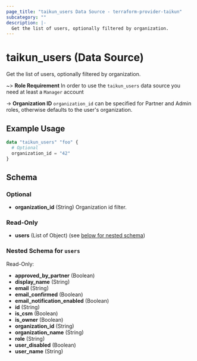 ```yaml
---
page_title: "taikun_users Data Source - terraform-provider-taikun"
subcategory: ""
description: |-
  Get the list of users, optionally filtered by organization.
---
```


# taikun_users (Data Source)

Get the list of users, optionally filtered by organization.

~> **Role Requirement** In order to use the `taikun_users` data source you need at least a `Manager` account

-> **Organization ID** `organization_id` can be specified for Partner and Admin roles, otherwise defaults to the user's
organization.

## Example Usage

```terraform
data "taikun_users" "foo" {
  # Optional
  organization_id = "42"
}
```

<!-- schema generated by tfplugindocs -->
## Schema

### Optional

- **organization_id** (String) Organization id filter.

### Read-Only

- **users** (List of Object) (see [below for nested schema](#nestedatt--users))

<a id="nestedatt--users"></a>
### Nested Schema for `users`

Read-Only:

- **approved_by_partner** (Boolean)
- **display_name** (String)
- **email** (String)
- **email_confirmed** (Boolean)
- **email_notification_enabled** (Boolean)
- **id** (String)
- **is_csm** (Boolean)
- **is_owner** (Boolean)
- **organization_id** (String)
- **organization_name** (String)
- **role** (String)
- **user_disabled** (Boolean)
- **user_name** (String)



